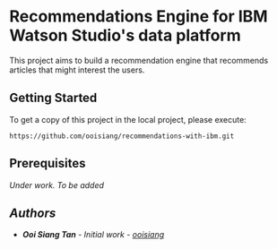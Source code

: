 # Recommendations Engine for IBM Watson Studio's data platform
This project aims to build a recommendation engine that recommends articles that might interest the users.


## Getting Started

To get a copy of this project in the local project, please execute:
```
https://github.com/ooisiang/recommendations-with-ibm.git 
```

## Prerequisites

<em>Under work. To be added<em>

## Authors

* **Ooi Siang Tan** - *Initial work* - [ooisiang](https://github.com/ooisiang)